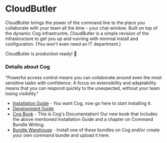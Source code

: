 # CloudButler

CloudButler brings the power of the command line to the place you collaborate with your team all the time - your chat window. Built on top of the dynamic Cog infrastructre, CloudButler is a simple revision of the infrastructure to get you up and running with minimal install and configuration. (You won't even need an IT department.)

CloudButler is production ready! :tada:

### Details about Cog

"Powerful access control means you can collaborate around even the most sensitive tasks with confidence. A focus on extensibility and adaptability means that you can respond quickly to the unexpected, without your team losing visibility."

* [Installation Guide](http://book.cog.bot/sections/installation_guide.html) - You want Cog, now go here to start installing it.
* [Development Guide](https://github.com/operable/cog/blob/master/DEVELOP.md)
* [Cog Book](http://book.cog.bot) - This is Cog's Documentation! Our new book that includes the above mentioned Installation Guide and a chapter on Command Bundle Writing.
* [Bundle Warehouse](https://bundles.operable.io/) - Install one of these bundles on Cog and/or create your own command bundle and upload it here.

